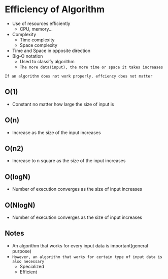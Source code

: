 # Efficiency of Algorithm

- Use of resources efficiently
    - CPU, memory...
- Complexity
    - Time complexity
    - Space complexity
- Time and Space in opposite direction
- Big-O notation
    - Used to classify algorithm
    - `The more data(input), the more time or space it takes increases`

`If an algorithm does not work properly, effciency does not matter`

## O(1)

- Constant no matter how large the size of input is

## O(n)

- Increase as the size of the input increases

## O(n2)

- Increase to n square as the size of the input increases

## O(logN)

- Number of execution converges as the size of input increases

## O(NlogN)

- Number of execution converges as the size of input increases

## Notes

- An algorithm that works for every input data is important(general purpose)
- `However, an algorithm that works for certain type of input data is also necessary`
  - Specialized
  - Efficient

  